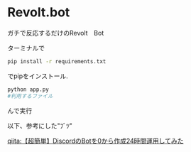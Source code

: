 # Revolt.bot
ガチで反応するだけのRevolt　Bot

ターミナルで　　　　　　　　　　
```bash
pip install -r requirements.txt
```
でpipをインストール.
```bash
python app.py
#利用するファイル
```
んで実行

以下、参考にした"ﾌﾞﾂ"

[qiita:【超簡単】DiscordのBotを0から作成24時間運用してみた](https://qiita.com/Naoya_pro/items/d8259d072d1e8f046a93)
